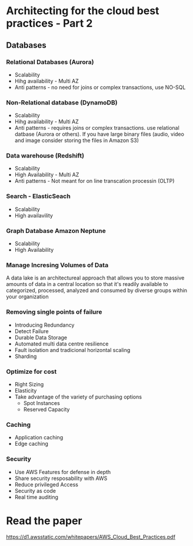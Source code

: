 # Architecting for the cloud best practices - Part 2
## Databases
### Relational Databases (Aurora)
- Scalability
- Hihg availability - Multi AZ
- Anti patterns - no need for joins or complex transactions, use NO-SQL

### Non-Relational database (DynamoDB)
- Scalability
- Hihg availability - Multi AZ
- Anti patterns - requires joins or complex transactions. use relational datbase (Aurora or others). If you have large binary files (audio, video and image consider storing the files in Amazon S3)

### Data warehouse (Redshift)
- Scalability
- High Availability - Multi AZ
- Anti patterns - Not meant for on line transcation processin (OLTP)

### Search - ElasticSeach
- Scalability
- High availavility

### Graph Database Amazon Neptune
- Scalability
- High Availability

### Manage Incresing Volumes of Data
A data lake is an architectureal approach that allows you to store massive amounts of data  in a central location so that it's readily available to categorized, processed, analyzed and consumed by diverse groups within your organization

### Removing single points of failure
 - Introducing Redundancy
 - Detect Failure
 - Durable Data Storage
 - Automated multi data centre resilience
 - Fault isolation and tradicional horizontal scaling
 - Sharding

### Optimize for cost
- Right Sizing
- Elasticity
- Take advantage of the variety of purchasing options
    - Spot Instances
    - Reserved Capacity

### Caching
- Application caching
- Edge caching

### Security
- Use AWS Features for defense in depth
- Share security resposability with AWS
- Reduce privileged Access
- Security as code
- Real time auditing

# Read the paper
https://d1.awsstatic.com/whitepapers/AWS_Cloud_Best_Practices.pdf